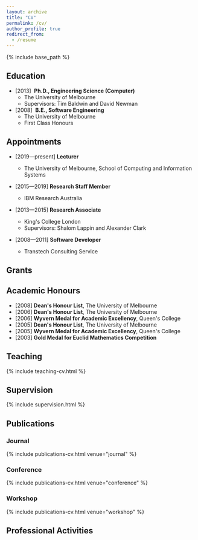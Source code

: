 ```yaml
---
layout: archive
title: "CV"
permalink: /cv/
author_profile: true
redirect_from:
  - /resume
---
```


{% include base_path %}

## Education

* [2013]&nbsp; **Ph.D., Engineering Science (Computer)**
  * The University of Melbourne
  * Supervisors: Tim Baldwin and David Newman
* [2008]&nbsp; **B.E., Software Engineering**
  * The University of Melbourne
  * First Class Honours
  
## Appointments

* [2019&mdash;present] **Lecturer**
  * The University of Melbourne, School of Computing and Information Systems

* [2015&mdash;2019] **Research Staff Member**
  * IBM Research Australia
  
* [2013&mdash;2015] **Research Associate**
  * King's College London
  * Supervisors: Shalom Lappin and Alexander Clark
  
* [2008&mdash;2011] **Software Developer**
  * Transtech Consulting Service
 
  

## Grants


## Academic Honours

- [2008] **Dean's Honour List**, The University of Melbourne
- [2006] **Dean's Honour List**, The University of Melbourne
- [2006] **Wyvern Medal for Academic Excellency**, Queen's College
- [2005] **Dean's Honour List**, The University of Melbourne
- [2005] **Wyvern Medal for Academic Excellency**, Queen's College
- [2003] **Gold Medal for Euclid Mathematics Competition**

## Teaching

{% include teaching-cv.html %}

## Supervision

{% include supervision.html %}

## Publications

### Journal

{% include publications-cv.html venue="journal" %}

### Conference

{% include publications-cv.html venue="conference" %}

### Workshop

{% include publications-cv.html venue="workshop" %}

## Professional Activities
